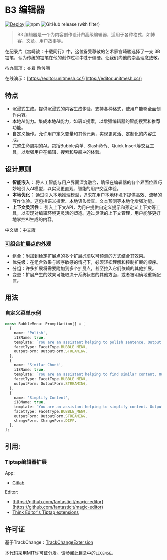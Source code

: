 # B3 编辑器

[![Deploy](https://github.com/unit-mesh/3b/actions/workflows/deploy.yml/badge.svg)](https://github.com/unit-mesh/3b/actions/workflows/deploy.yml)
![npm](https://img.shields.io/npm/v/b3-editor)
![GitHub release (with filter)](https://img.shields.io/github/v/release/unit-mesh/b3)

> B3 编辑器是一个为内容创作设计的高级编辑器，适用于各种格式，如博客、文章、用户故事等。

在纪录片《宫崎骏：十载同行》中，这位备受尊敬的艺术家宫崎骏选择了一支 3B 铅笔，认为传统的铅笔在他的创作过程中过于僵硬。让我们向他的崇高理念致敬。

待办事项：查看 [路线图](https://github.com/unit-mesh/3b/issues/1)

在线演示：[https://editor.unitmesh.cc/](https://editor.unitmesh.cc/)

## 特点

- 沉浸式生成。提供沉浸式的内容生成体验，支持各种格式，使用户能够全面创作内容。
- 本地AI能力。集成本地AI能力，如语义搜索，以增强编辑器的智能搜索和推荐功能。
- 自定义操作。允许用户定义变量和其他元素，实现更灵活、定制化的内容生成。
- 完整生命周期的AI。包括Bubble菜单、Slash命令、Quick Insert等交互工具，以增强用户在编辑、搜索和导航中的体验。

## 设计原则

- **智能嵌入：** 将人工智能与用户界面深度融合，确保在编辑器的各个界面位置巧妙地引入AI模型，以实现更直观、智能的用户交互体验。
- **本地优化：** 通过引入本地推理模型，追求在用户本地环境下提供高效、流畅的写作体验。这包括语义搜索、本地语法检查、文本预测等本地化增强功能。
- **上下文灵活性：** 引入上下文API，为用户提供自定义提示和预定义上下文等工具，以实现对编辑环境更灵活的塑造。通过灵活的上下文管理，用户能够更好地掌控AI生成的内容。

中文版：[中文版](./README.zh.md)

### [可组合扩展点的外观](https://marijnhaverbeke.nl/blog/facets.html)

* 组合：附加到给定扩展点的多个扩展必须以可预测的方式结合其效果。
* 优先级：在组合效果与顺序敏感的情况下，必须轻松理解和控制扩展的顺序。
* 分组：许多扩展将需要附加到多个扩展点，甚至拉入它们依赖的其他扩展。
* 变更：扩展产生的效果可能取决于系统状态的其他方面，或者被明确地重新配置。

## 用法

### 自定义菜单示例

```typescript
const BubbleMenu: PromptAction[] = [
  {
    name: 'Polish',
    i18Name: true,
    template: `You are an assistant helping to polish sentence. Output in markdown format. \n ###${DefinedVariable.SELECTION}###`,
    facetType: FacetType.BUBBLE_MENU,
    outputForm: OutputForm.STREAMING,
  },
  {
    name: 'Similar Chunk',
    i18Name: true,
    template: `You are an assistant helping to find similar content. Output in markdown format. \n ###${DefinedVariable.SELECTION}###`,
    facetType: FacetType.BUBBLE_MENU,
    outputForm: OutputForm.STREAMING,
  },
  {
    name: 'Simplify Content',
    i18Name: true,
    template: `You are an assistant helping to simplify content. Output in markdown format. \n ###${DefinedVariable.SELECTION}###`,
    facetType: FacetType.BUBBLE_MENU,
    outputForm: OutputForm.STREAMING,
    changeForm: ChangeForm.DIFF,
  },
];
```

## 引用:

### Tiptap编辑器扩展

App:

- [Gitlab](https://gitlab.com/gitlab-org/gitlab/-/tree/master/app/assets/javascripts/content_editor/extensions)

Editor:

- [https://github.com/fantasticit/magic-editor](https://github.com/fantasticit/magic-editor)
- [Think Editor's Tiptap extensions](https://github.com/fantasticit/think/tree/main/packages/client/src/tiptap/core/extensions)

## 许可证

基于TrackChange：[TrackChangeExtension](https://github.com/chenyuncai/tiptap-track-change-extension)

本代码采用MIT许可证分发。请参阅此目录中的`LICENSE`。
